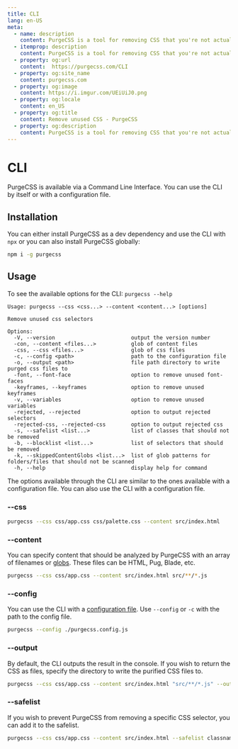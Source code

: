 ```yaml
---
title: CLI
lang: en-US
meta:
  - name: description
    content: PurgeCSS is a tool for removing CSS that you're not actually using in your project. You can use its command line interface to use it as part of your development workflow.
  - itemprop: description
    content: PurgeCSS is a tool for removing CSS that you're not actually using in your project. You can use its command line interface to use it as part of your development workflow.
  - property: og:url
    content:  https://purgecss.com/CLI
  - property: og:site_name
    content: purgecss.com
  - property: og:image
    content: https://i.imgur.com/UEiUiJ0.png
  - property: og:locale
    content: en_US
  - property: og:title
    content: Remove unused CSS - PurgeCSS
  - property: og:description
    content: PurgeCSS is a tool for removing CSS that you're not actually using in your project. You can use its command line interface to use it as part of your development workflow.
---
```


# CLI

PurgeCSS is available via a Command Line Interface. You can use the CLI by itself or with a configuration file.

## Installation

You can either install PurgeCSS as a dev dependency and use the CLI with `npx` or you can also install PurgeCSS globally:

```sh
npm i -g purgecss
```

## Usage

To see the available options for the CLI: `purgecss --help`

```text
Usage: purgecss --css <css...> --content <content...> [options]

Remove unused css selectors

Options:
  -V, --version                        output the version number
  -con, --content <files...>           glob of content files
  -css, --css <files...>               glob of css files
  -c, --config <path>                  path to the configuration file
  -o, --output <path>                  file path directory to write purged css files to
  -font, --font-face                   option to remove unused font-faces
  -keyframes, --keyframes              option to remove unused keyframes
  -v, --variables                      option to remove unused variables
  -rejected, --rejected                option to output rejected selectors
  -rejected-css, --rejected-css        option to output rejected css
  -s, --safelist <list...>             list of classes that should not be removed
  -b, --blocklist <list...>            list of selectors that should be removed
  -k, --skippedContentGlobs <list...>  list of glob patterns for folders/files that should not be scanned
  -h, --help                           display help for command
```

The options available through the CLI are similar to the ones available with a configuration file. You can also use the CLI with a configuration file.

### --css

```sh
purgecss --css css/app.css css/palette.css --content src/index.html
```

### --content

You can specify content that should be analyzed by PurgeCSS with an array of filenames or [globs](https://github.com/isaacs/node-glob/blob/master/README.md#glob-primer). These files can be HTML, Pug, Blade, etc.

```sh
purgecss --css css/app.css --content src/index.html src/**/*.js
```

### --config

You can use the CLI with a [configuration file](configuration.md). Use `--config` or `-c` with the path to the config file.

```sh
purgecss --config ./purgecss.config.js
```

### --output

By default, the CLI outputs the result in the console. If you wish to return the CSS as files, specify the directory to write the purified CSS files to.

```sh
purgecss --css css/app.css --content src/index.html "src/**/*.js" --output build/css/
```

### --safelist

If you wish to prevent PurgeCSS from removing a specific CSS selector, you can add it to the safelist.

```sh
purgecss --css css/app.css --content src/index.html --safelist classnameToSafelist
```
